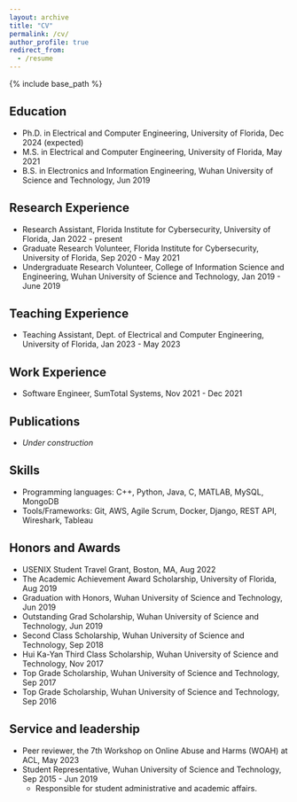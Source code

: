 ```yaml
---
layout: archive
title: "CV"
permalink: /cv/
author_profile: true
redirect_from:
  - /resume
---
```


{% include base_path %}

Education
------
* Ph.D. in Electrical and Computer Engineering, University of Florida, Dec 2024 (expected)
* M.S. in Electrical and Computer Engineering, University of Florida, May 2021
* B.S. in Electronics and Information Engineering, Wuhan University of Science and Technology, Jun 2019


Research Experience
------
* Research Assistant, Florida Institute for Cybersecurity, University of Florida, Jan 2022 - present
* Graduate Research Volunteer, Florida Institute for Cybersecurity, University of Florida, Sep 2020 - May 2021
* Undergraduate Research Volunteer, College of Information Science and Engineering, Wuhan University of Science and Technology, Jan 2019 - June 2019


Teaching Experience
------
* Teaching Assistant, Dept. of Electrical and Computer Engineering, University of Florida, Jan 2023 - May 2023


Work Experience
------
* Software Engineer, SumTotal Systems, Nov 2021 - Dec 2021


Publications
------
* *Under construction*


Skills
------
* Programming languages: C++, Python, Java, C, MATLAB, MySQL, MongoDB
* Tools/Frameworks: Git, AWS, Agile Scrum, Docker, Django, REST API, Wireshark, Tableau


Honors and Awards
------
* USENIX Student Travel Grant, Boston, MA, Aug 2022 
* The Academic Achievement Award Scholarship, University of Florida, Aug 2019
*	Graduation with Honors, Wuhan University of Science and Technology, Jun 2019
*	Outstanding Grad Scholarship, Wuhan University of Science and Technology, Jun 2019
*	Second Class Scholarship, Wuhan University of Science and Technology, Sep 2018
*	Hui Ka-Yan Third Class Scholarship, Wuhan University of Science and Technology, Nov 2017
*	Top Grade Scholarship, Wuhan University of Science and Technology, Sep 2017
*	Top Grade Scholarship, Wuhan University of Science and Technology, Sep 2016

  
Service and leadership
------
* Peer reviewer, the 7th Workshop on Online Abuse and Harms (WOAH) at ACL, May 2023
* Student Representative, Wuhan University of Science and Technology, Sep 2015 - Jun 2019
  * Responsible for student administrative and academic affairs.

